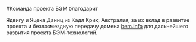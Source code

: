 #Команда проекта БЭМ благодарит 

Ядвигу и Яцека Даниц из Кадл Крик, Австралия, за их вклад в развитие проекта и 
безвозмездную передачу домена [bem.info](http://ru.bem.info) для дальнейшего развития проекта БЭМ-технологий.
